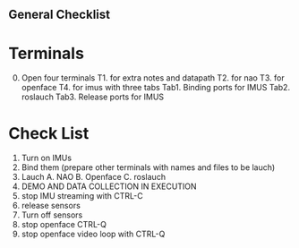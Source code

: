 General Checklist
---


# Terminals
0. Open four terminals
	T1. for extra notes and datapath
	T2. for nao
	T3. for openface
	T4. for imus with three tabs
		Tab1. Binding ports for IMUS
		Tab2. roslauch
		Tab3. Release ports for IMUS

# Check List

1. Turn on IMUs
2. Bind them
	(prepare other terminals with names and files to be lauch)
3. Lauch
	A. NAO
	B. Openface
	C. roslauch
4. DEMO AND DATA COLLECTION IN EXECUTION
5. stop IMU streaming with CTRL-C
6. release sensors
7. Turn off sensors
8. stop openface CTRL-Q
9. stop openface video loop with CTRL-Q



